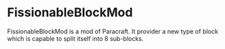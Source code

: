 # FissionableBlockMod
FissionableBlockMod is a mod of Paracraft. It provider a new type of block which is capable to split itself into 8 sub-blocks.

